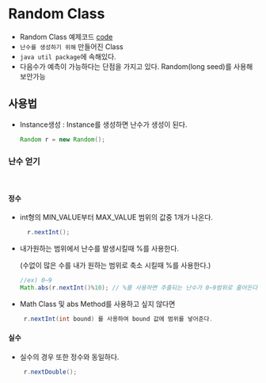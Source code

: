 
Random Class
====
 - Random Class 예제코드 [code](https://github.com/LeeWoooo/SIST_Class/blob/master/Java/Day(20.11.14)/RandomClass/UseRandom.java)
 - `난수를 생성하기 위해` 만들어진 Class
 - `java util package`에 속해있다.
 - 다음수가 예측이 가능하다는 단점을 가지고 있다. Random(long seed)를 사용해 보안가능

## 사용법

- Instance생성 : Instance를 생성하면 난수가 생성이 된다.

  ```java
  Random r = new Random();
  ```

### 난수 얻기
<br>

#### 정수 

  - int형의 MIN_VALUE부터 MAX_VALUE 범위의 값중 1개가 나온다.

    ```java
      r.nextInt();
    ```

  -  내가원하는 범위에서 난수를 발생시킬때 %를 사용한다.

     (수없이 많은 수를 내가 원하는 범위로 축소 시킬때 %를 사용한다.)

      ```java
      //ex) 0~9
      Math.abs(r.nextInt()%10); // %를 사용하면 추출되는 난수가 0~9범위로 줄어든다.
      ```

  - Math Class 및 abs Method를 사용하고 싶지 않다면 

     ```java
      r.nextInt(int bound) 를 사용하여 bound 값에 범위를 넣어준다.
      ```

#### 실수 
  - 실수의 경우 또한 정수와 동일하다.
     ```java
      r.nextDouble(); 
      ```
